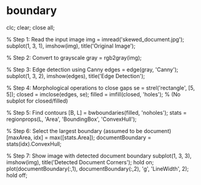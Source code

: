 # boundary
clc;
clear;
close all;

% Step 1: Read the input image
img = imread('skewed_document.jpg');
subplot(1, 3, 1), imshow(img), title('Original Image');

% Step 2: Convert to grayscale
gray = rgb2gray(img);

% Step 3: Edge detection using Canny
edges = edge(gray, 'Canny');
subplot(1, 3, 2), imshow(edges), title('Edge Detection');

% Step 4: Morphological operations to close gaps
se = strel('rectangle', [5, 5]);
closed = imclose(edges, se);
filled = imfill(closed, 'holes');
% (No subplot for closed/filled)

% Step 5: Find contours
[B, L] = bwboundaries(filled, 'noholes');
stats = regionprops(L, 'Area', 'BoundingBox', 'ConvexHull');

% Step 6: Select the largest boundary (assumed to be document)
[maxArea, idx] = max([stats.Area]);
documentBoundary = stats(idx).ConvexHull;

% Step 7: Show image with detected document boundary
subplot(1, 3, 3), imshow(img), title('Detected Document Corners');
hold on;
plot(documentBoundary(:,1), documentBoundary(:,2), 'g', 'LineWidth', 2);
hold off;
